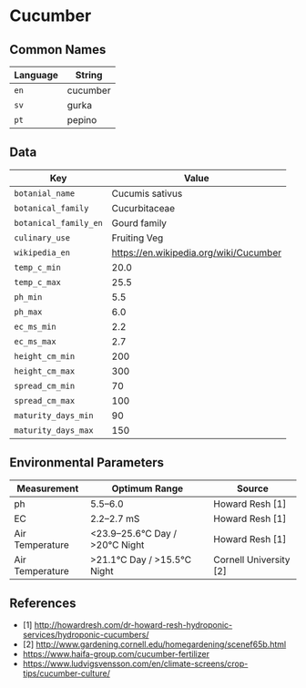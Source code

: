 # Cucumber

## Common Names

Language|String
-|-
`en`|cucumber
`sv`|gurka
`pt`|pepino


## Data

Key|Value
-|-
`botanial_name`|Cucumis sativus
`botanical_family`|Cucurbitaceae
`botanical_family_en`|Gourd family
`culinary_use`|Fruiting Veg
`wikipedia_en`|https://en.wikipedia.org/wiki/Cucumber
`temp_c_min`|20.0
`temp_c_max`|25.5
`ph_min`|5.5
`ph_max`|6.0
`ec_ms_min`|2.2
`ec_ms_max`|2.7
`height_cm_min`|200
`height_cm_max`|300
`spread_cm_min`|70
`spread_cm_max`|100
`maturity_days_min`|90
`maturity_days_max`|150


## Environmental Parameters

Measurement | Optimum Range | Source
--- | --- | ---
ph | 5.5–6.0 | Howard Resh [1]
EC | 2.2–2.7 mS | Howard Resh [1]
Air Temperature | <23.9–25.6°C Day / >20°C Night | Howard Resh [1]
Air Temperature | >21.1°C Day / >15.5°C Night | Cornell University [2]

## References

* [1] http://howardresh.com/dr-howard-resh-hydroponic-services/hydroponic-cucumbers/
* [2] http://www.gardening.cornell.edu/homegardening/scenef65b.html
* https://www.haifa-group.com/cucumber-fertilizer
* https://www.ludvigsvensson.com/en/climate-screens/crop-tips/cucumber-culture/
